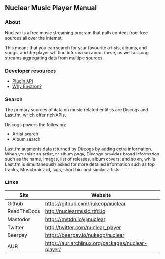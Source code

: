 ## Nuclear Music Player Manual

### About

Nuclear is a free music streaming program that pulls content from free sources all over the internet.

This means that you can search for your favourite artists, albums, and songs, and the player will find information about these, as well as song streams aggregating data from multiple sources.

### Developer resources

* [Plugin API](plugins.md)
* [Why Electron?](electron.md)

### Search

The primary sources of data on music-related entities are Discogs and Last.fm, which offer rich APIs.

Discogs powers the following:

  - Artist search
  - Album search

Last.fm augments data returned by Discogs by adding extra information. When you visit an artist, or album page, Discogs provides broad information such as the name, images, list of releases, album covers, and so on, while Last.fm is simultaneously asked for more detailed information such as top tracks, Musicbrainz id, tags, short bio, and similar artists.

### Links

| Site        | Website                                              |
|-------------|------------------------------------------------------|
| Github      | <https://github.com/nukeop/nuclear>                  |
| ReadTheDocs | <http://nuclearmusic.rtfd.io>                        |
| Mastodon    | <https://mstdn.io/@nuclear>                          |
| Twitter     | <http://twitter.com/nuclear_player>                  |
| Beerpay     | <https://beerpay.io/nukeop/nuclear>                  |
| AUR         | <https://aur.archlinux.org/packages/nuclear-player/> |
